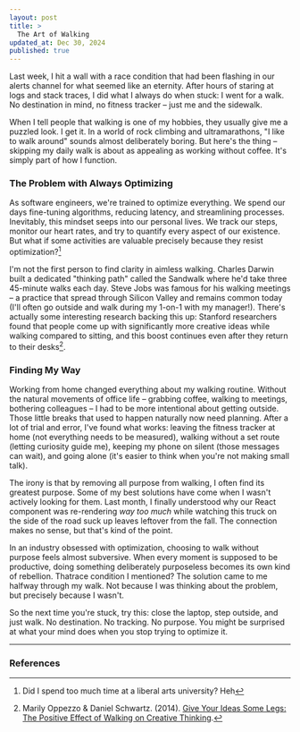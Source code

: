 ```yaml
---
layout: post
title: >
  The Art of Walking
updated_at: Dec 30, 2024
published: true
---
```


Last week, I hit a wall with a race condition that had been flashing in our alerts channel for what seemed like an eternity. After hours of staring at logs and stack traces, I did what I always do when stuck: I went for a walk. No destination in mind, no fitness tracker – just me and the sidewalk.

When I tell people that walking is one of my hobbies, they usually give me a puzzled look. I get it. In a world of rock climbing and ultramarathons, "I like to walk around" sounds almost deliberately boring. But here's the thing – skipping my daily walk is about as appealing as working without coffee. It's simply part of how I function.

### The Problem with Always Optimizing

As software engineers, we're trained to optimize everything. We spend our days fine-tuning algorithms, reducing latency, and streamlining processes. Inevitably, this mindset seeps into our personal lives. We track our steps, monitor our heart rates, and try to quantify every aspect of our existence. But what if some activities are valuable precisely because they resist optimization?[^1]

I'm not the first person to find clarity in aimless walking. Charles Darwin built a dedicated "thinking path" called the Sandwalk where he'd take three 45-minute walks each day. Steve Jobs was famous for his walking meetings – a practice that spread through Silicon Valley and remains common today (I'll often go outside and walk during my 1-on-1 with my manager!). There's actually some interesting research backing this up: Stanford researchers found that people come up with significantly more creative ideas while walking compared to sitting, and this boost continues even after they return to their desks[^2].

### Finding My Way

Working from home changed everything about my walking routine. Without the natural movements of office life – grabbing coffee, walking to meetings, bothering colleagues – I had to be more intentional about getting outside. Those little breaks that used to happen naturally now need planning. After a lot of trial and error, I've found what works: leaving the fitness tracker at home (not everything needs to be measured), walking without a set route (letting curiosity guide me), keeping my phone on silent (those messages can wait), and going alone (it's easier to think when you're not making small talk).

The irony is that by removing all purpose from walking, I often find its greatest purpose. Some of my best solutions have come when I wasn't actively looking for them. Last month, I finally understood why our React component was re-rendering _way too much_ while watching this truck on the side of the road suck up leaves leftover from the fall. The connection makes no sense, but that's kind of the point.

In an industry obsessed with optimization, choosing to walk without purpose feels almost subversive. When every moment is supposed to be productive, doing something deliberately purposeless becomes its own kind of rebellion. Thatrace condition I mentioned? The solution came to me halfway through my walk. Not because I was thinking about the problem, but precisely because I wasn't.

So the next time you're stuck, try this: close the laptop, step outside, and just walk. No destination. No tracking. No purpose. You might be surprised at what your mind does when you stop trying to optimize it.

---

### References

[^1]: Did I spend too much time at a liberal arts university? Heh

[^2]: Marily Oppezzo & Daniel Schwartz. (2014). [Give Your Ideas Some Legs: The Positive Effect of Walking on Creative Thinking](https://news.stanford.edu/2014/04/24/walking-vs-sitting-042414/).